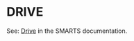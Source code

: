# DRIVE

See: [Drive](https://smarts.readthedocs.io/en/latest/benchmarks/driving_smarts_2023_1.html#example) in the SMARTS documentation.
